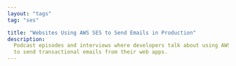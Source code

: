 ```yaml
---
layout: "tags"
tag: "ses"

title: "Websites Using AWS SES to Send Emails in Production"
description:
  Podcast episodes and interviews where developers talk about using AWS SES 
  to send transactional emails from their web apps.
---
```

